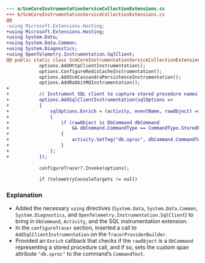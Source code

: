 ```diff
--- a/ScmCoreInstrumentationServiceCollectionExtensions.cs
+++ b/ScmCoreInstrumentationServiceCollectionExtensions.cs
@@
-using Microsoft.Extensions.Hosting;
+using Microsoft.Extensions.Hosting;
+using System.Data;
+using System.Data.Common;
+using System.Diagnostics;
+using OpenTelemetry.Instrumentation.SqlClient;
@@ public static class ScmCoreInstrumentationServiceCollectionExtensions
 			options.AddHttpClientInstrumentation();
 			options.ConfigureRedisCacheInstrumentation();
 			options.AddScmCassandraPersistenceInstrumentation();
 			options.AddRabbitMQInstrumentation();
+			
+			// Instrument SQL client to capture stored procedure names as "db.sproc"
+			options.AddSqlClientInstrumentation(sqlOptions =>
+			{
+				sqlOptions.Enrich = (activity, eventName, rawObject) =>
+				{
+					if (rawObject is DbCommand dbCommand
+					    && dbCommand.CommandType == CommandType.StoredProcedure)
+					{
+						activity.SetTag("db.sproc", dbCommand.CommandText);
+					}
+				};
+			});
 
 			configureTracer?.Invoke(options);
 
 			if (telemetryConsoleTargets != null)
```

### Explanation

- Added the necessary `using` directives (`System.Data`, `System.Data.Common`, `System.Diagnostics`, and `OpenTelemetry.Instrumentation.SqlClient`) to bring in `DbCommand`, `Activity`, and the SQL instrumentation extension.
- In the `configureTracer` section, inserted a call to `AddSqlClientInstrumentation` on the `TracerProviderBuilder`.
- Provided an `Enrich` callback that checks if the `rawObject` is a `DbCommand` representing a stored procedure call, and if so, sets the custom span attribute `"db.sproc"` to the command’s `CommandText`.